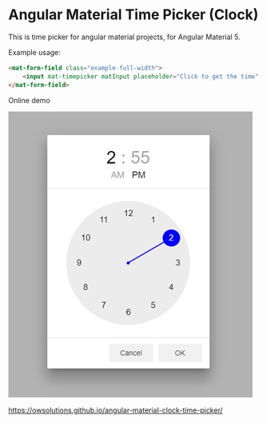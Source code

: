 # Angular Material Time Picker (Clock)
This is time picker for angular material projects, for Angular Material 5.


Example usage:

```html
<mat-form-field class="example-full-width">
    <input mat-timepicker matInput placeholder="Click to get the time" value="0:0">
</mat-form-field>
``` 

Online demo

![Angular Material Time Picker | TimePicker | Materialize time picker | Angular 5 Material Timepicker | ClockPicker](time-picker.jpg)

https://owsolutions.github.io/angular-material-clock-time-picker/
